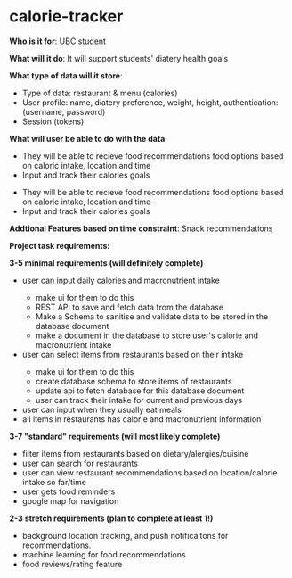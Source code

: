 # calorie-tracker

**Who is it for**: UBC student 

**What will it do**: It will support students' diatery health goals 

**What type of data will it store**: 
<ul>
  <li>Type of data: restaurant & menu (calories) </li>
  <li> User profile: name, diatery preference, weight, height, authentication: (username, password) </li>
  <li>Session (tokens)</li>
 </ul>
 
**What will user be able to do with the data**: 

<ul>
  <li>They will be able to recieve food recommendations food options based on caloric intake, location and time</li>
<li>Input and track their calories goals</li>
</ul>

<ul>
  <li>They will be able to recieve food recommendations food options based on caloric intake, location and time</li>
<li>Input and track their calories goals</li>
</ul>

**Addtional Features based on time constraint**: Snack recommendations 


**Project task requirements:** 

 **3-5 minimal requirements (will definitely complete)**
<ul> 
   <li> user can input daily calories and macronutrient intake </li> 
    <ul>
    <li> make ui for them to do this </li>
    <li> REST API to save and fetch data from the database </li>
    <li>  Make a Schema to sanitise and validate data to be stored in the database document </li> 
    <li> make a document in the database to store user's calorie and macronutrient intake </li>
    </ul>
   <li> user can select items from restaurants based on their intake </li> 
    <ul> 
      <li> make ui for them to do this </li> 
      <li> create database schema to store items of restaurants </li>
      <li> update api to fetch database for this database document </li>
      <li> user can track their intake for current and previous days </li>
    </ul>
  <li> user can input when they usually eat meals </li>
  <li>all items in restaurants has calorie and macronutrient information </li>
</ul> 

**3-7 "standard" requirements (will most likely complete)**
<ul>
  <li> filter items from restaurants based on dietary/alergies/cuisine </li>
  <li> user can search for restaurants </li>
  <li> user can view restaurant recommendations based on location/calorie intake so far/time </li>
  <li> user gets food reminders </li>
  <li> google map for navigation </li>
</ul>

**2-3 stretch requirements (plan to complete at least 1!)**
<ul>
  <li> background location tracking, and push notificaitons for recommendations. </li>
  <li> machine learning for food recommendations </li>
  <li> food reviews/rating feature </li>
</ui>












